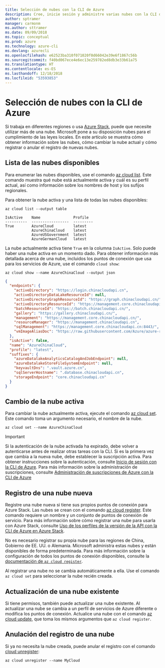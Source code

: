 ```yaml
---
title: Selección de nubes con la CLI de Azure
description: Cree, inicie sesión y administre varias nubes con la CLI de Azure.
author: sptramer
manager: carmonm
ms.author: sttramer
ms.date: 09/09/2018
ms.topic: conceptual
ms.prod: azure
ms.technology: azure-cli
ms.devlang: azurecli
ms.openlocfilehash: e62523ba310f071020f0d66042e39e6f1867c56b
ms.sourcegitcommit: f40bd067ece4e6ec13e259782ed8db3e33b61a75
ms.translationtype: HT
ms.contentlocale: es-ES
ms.lasthandoff: 12/18/2018
ms.locfileid: "53593853"
---
```

# <a name="select-clouds-with-the-azure-cli"></a>Selección de nubes con la CLI de Azure 

Si trabaja en diferentes regiones o usa [Azure Stack](https://docs.microsoft.com/azure/azure-stack/user/), puede que necesite utilizar más de una nube. Microsoft pone a su disposición nubes para el cumplimiento de las leyes locales. En este artículo se muestra cómo obtener información sobre las nubes, cómo cambiar la nube actual y cómo registrar o anular el registro de nuevas nubes.

## <a name="list-available-clouds"></a>Lista de las nubes disponibles

Para enumerar las nubes disponibles, use el comando [az cloud list](/cli/azure/cloud#az-cloud-list). Este comando muestra qué nube está actualmente activa y cuál es su perfil actual, así como información sobre los nombres de host y los sufijos regionales.

Para obtener la nube activa y una lista de todas las nubes disponibles:

```azurecli-interactive
az cloud list --output table
```

```output
IsActive    Name               Profile
----------  -----------------  ---------
True        AzureCloud         latest
            AzureChinaCloud    latest
            AzureUSGovernment  latest
            AzureGermanCloud   latest
```

La nube actualmente activa tiene `True` en la columna `IsActive`. Solo puede haber una nube activa en un momento dado. Para obtener información más detallada acerca de una nube, incluidos los puntos de conexión que usa para los servicios de Azure, use el comando `cloud show`:

```azurecli-interactive
az cloud show --name AzureChinaCloud --output json
```

```json
{
  "endpoints": {
    "activeDirectory": "https://login.chinacloudapi.cn",
    "activeDirectoryDataLakeResourceId": null,
    "activeDirectoryGraphResourceId": "https://graph.chinacloudapi.cn/",
    "activeDirectoryResourceId": "https://management.core.chinacloudapi.cn/",
    "batchResourceId": "https://batch.chinacloudapi.cn/",
    "gallery": "https://gallery.chinacloudapi.cn/",
    "management": "https://management.core.chinacloudapi.cn/",
    "resourceManager": "https://management.chinacloudapi.cn",
    "sqlManagement": "https://management.core.chinacloudapi.cn:8443/",
    "vmImageAliasDoc": "https://raw.githubusercontent.com/Azure/azure-rest-api-specs/master/arm-compute/quickstart-templates/aliases.json"
  },
  "isActive": false,
  "name": "AzureChinaCloud",
  "profile": "latest",
  "suffixes": {
    "azureDatalakeAnalyticsCatalogAndJobEndpoint": null,
    "azureDatalakeStoreFileSystemEndpoint": null,
    "keyvaultDns": ".vault.azure.cn",
    "sqlServerHostname": ".database.chinacloudapi.cn",
    "storageEndpoint": "core.chinacloudapi.cn"
  }
}
```

## <a name="switch-the-active-cloud"></a>Cambio de la nube activa

Para cambiar la nube actualmente activa, ejecute el comando [az cloud set](/cli/azure/cloud#az-cloud-set). Este comando toma un argumento necesario, el nombre de la nube.

```azurecli-interactive
az cloud set --name AzureChinaCloud
```

> [!IMPORTANT]
> Si la autenticación de la nube activada ha expirado, debe volver a autenticarse antes de realizar otras tareas con la CLI. Si es la primera vez que cambia a la nueva nube, debe establecer la suscripción activa.
> Para obtener instrucciones sobre la autenticación, consulte [Inicio de sesión con la CLI de Azure](authenticate-azure-cli.md). Para más información sobre la administración de suscripciones, consulte [Administración de suscripciones de Azure con la CLI de Azure](manage-azure-subscriptions-azure-cli.md)

## <a name="register-a-new-cloud"></a>Registro de una nube nueva

Registre una nube nueva si tiene sus propios puntos de conexión para Azure Stack. Las nubes se crean con el comando [az cloud register](/cli/azure/cloud#az-cloud-register). Este comando requiere un nombre y un conjunto de puntos de conexión de servicio. Para más información sobre cómo registrar una nube para usarla con Azure Stack, consulte [Uso de los perfiles de la versión de la API con la CLI de Azure en Azure Stack](/azure/azure-stack/user/azure-stack-version-profiles-azurecli2#connect-to-azure-stack).

No es necesario registrar su propia nube para las regiones de China, Gobierno de EE. UU. o Alemania. Microsoft administra estas nubes y están disponibles de forma predeterminada.  Para más información sobre la configuración de todos los puntos de conexión disponibles, consulte la [documentación de `az cloud register`](/cli/azure/cloud#az-cloud-register).

Al registrar una nube no se cambia automáticamente a ella. Use el comando `az cloud set` para seleccionar la nube recién creada.

## <a name="update-an-existing-cloud"></a>Actualización de una nube existente

Si tiene permisos, también puede actualizar una nube existente. Al actualizar una nube se cambia a un perfil de servicios de Azure diferente o modifica los puntos de conexión.
Actualice una nube con el comando [az cloud update](/cli/azure/cloud#az-cloud-update), que toma los mismos argumentos que `az cloud register`.

## <a name="unregister-a-cloud"></a>Anulación del registro de una nube

Si ya no necesita la nube creada, puede anular el registro con el comando [cloud unregister](/cli/azure/cloud#az-cloud-unregister):

```azurecli-interactive
az cloud unregister --name MyCloud
```
